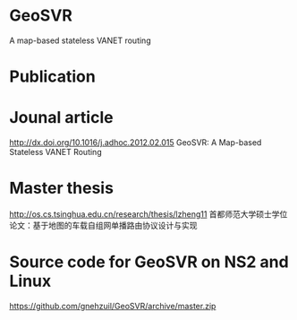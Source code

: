 GeoSVR
======

A map-based stateless VANET routing

Publication
==============

Jounal article
============================
http://dx.doi.org/10.1016/j.adhoc.2012.02.015
GeoSVR: A Map-based Stateless VANET Routing

Master thesis
============================
http://os.cs.tsinghua.edu.cn/research/thesis/lzheng11
首都师范大学硕士学位论文：基于地图的车载自组网单播路由协议设计与实现


Source code for GeoSVR on NS2 and Linux
==============
https://github.com/gnehzuil/GeoSVR/archive/master.zip

